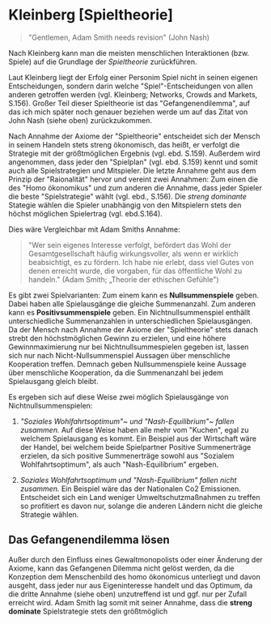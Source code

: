 # Kleinberg [Spieltheorie]

>"Gentlemen, Adam Smith needs revision" (John Nash)

Nach Kleinberg kann man die meisten menschlichen Interaktionen (bzw. Spiele) auf die Grundlage der *Spieltheorie* zurückführen. <!-- FIXME: Wo sagt er das? FB-->

Laut Kleinberg liegt der Erfolg einer Personim Spiel nicht in seinen eigenen Entscheidungen, sondern darin welche "Spiel"-Entscheidungen von allen anderen getroffen werden (vgl. Kleinberg; Networks, Crowds and Markets, S.156).
Großer Teil dieser Spieltheorie ist das "Gefangenendilemma", auf das ich mich später noch genauer beziehen werde um auf das Zitat von John Nash (siehe oben) zurückzukommen.


Nach Annahme der Axiome der "Spieltheorie" entscheidet sich der Mensch in seinem Handeln stets streng ökonomisch, das heißt, er verfolgt die Strategie mit der größtmöglichen Ergebnis (vgl. ebd. S.159).
Außerdem wird angenommen, dass jeder den "Spielplan" (vgl. ebd. S.159) kennt und somit auch alle Spielstrategien und Mitspieler.
Die letzte Annahme geht aus dem Prinzip der "Raionalität" hervor und vereint zwei Annahmen: Zum einen die des "Homo ökonomikus" und zum anderen die Annahme, dass jeder Spieler die beste "Spielstrategie" wählt (vgl. ebd., S.156).
Die *streng dominante* Stategie wählen die Spieler unabhängig von den Mitspielern stets den höchst möglichen Spielertrag (vgl. ebd.S.164). <!-- FIXME: Satz nochmal durchlesen, iwas fehlt FB-->

Dies wäre Vergleichbar mit Adam Smiths Annahme:

>"Wer sein eigenes Interesse verfolgt, befördert das Wohl der Gesamtgesellschaft häufig wirkungsvoller, als wenn er wirklich beabsichtigt, es zu fördern. Ich habe nie erlebt, dass viel Gutes von denen erreicht wurde, die vorgaben, für das öffentliche Wohl zu handeln." (Adam Smith; „Theorie der ethischen Gefühle")

Es gibt zwei Spielvarianten:
Zum einem kann es **Nullsummenspiele** geben.
Dabei haben alle Spielausgänge die gleiche Summenanzahl.
Zum anderen kann es **Positivsummenspiele** geben.
Ein Nichtnullsummenspiel enthällt unterschiedliche Summenanzahlen in unterschiedlichen Spielausgängen.
Da der Mensch nach Annahme der Axiome der "Spieltheorie" stets danach strebt den höchstmöglichen Gewinn zu erzielen, und eine höhere Gewinnmaximierung nur bei Nichtnullsummespielen gegeben ist, lassen sich nur nach Nicht-Nullsummenspiel Aussagen über menschliche Kooperation treffen.
Demnach geben Nullsummenspiele keine Aussage über menschliche Kooperation, da die Summenanzahl bei jedem Spielausgang gleich bleibt.


Es ergeben sich auf diese Weise zwei möglich Spielausgänge von Nichtnullsummenspielen:

1. *"Soziales Wohlfahrtsoptimum"~ <!-- TODO: Definition ins GLossar einfügen --> und "Nash-Equilibrium"~ fallen zusammen.*
Auf diese Weise haben alle mehr vom "Kuchen", egal zu welchem Spielausgang es kommt. <!-- FIXME: eigentlich ja nicht, es ist nicht egal wie das Spiel ausgeht, sondern klar, oder hab ich das falsch verstanden? FB-->
Ein Beispiel aus der Wirtschaft wäre der Handel, bei welchem  beide Spielpartner Positive Summenerträge erzielen, da sich positive Summenerträge sowohl aus "Sozialem Wohlfahrtsoptimum", als auch "Nash-Equilibrium" ergeben.

2. *Soziales Wohlfahrtsoptimum und "Nash-Equilibrium" fallen nicht zusammen.*
Ein Beispiel wäre das der Nationalen Co2 Emissionen. Entscheidet sich ein Land weniger Umweltschutzmaßnahmen zu treffen so profitiert es davon nur, solange die anderen Ländern nicht die gleiche Strategie wählen.

 ## Das Gefangenendilemma lösen

Außer durch den Einfluss eines Gewaltmonopolists oder einer Änderung der Axiome, kann das Gefangenen Dilemma nicht gelöst werden, da die Konzeption dem Menschenbild des homo ökonomicus unterliegt und davon ausgeht, dass jeder nur aus Eigeninteresse handelt und das Optimum, da die dritte Annahme (siehe oben) unzutreffend ist und ggf. nur per Zufall erreicht wird.
Adam Smith lag somit mit seiner Annahme, dass die **streng dominate** Spielstrategie stets den größtmöglich  
